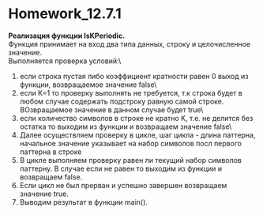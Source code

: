 # Homework_12.7.1
**Реализация функции IsKPeriodic.**\
Функция принимает на вход два типа данных, строку и целочисленное значение.\
Выполняется проверка условий:\
1) если строка пустая либо коэффициент кратности равен 0 выход из функции, возвращаемое значение false\
2) если K=1 то проверку выполнять не требуется, т.к строка будет в любом случае содержать подстроку равную самой строке. ВОзвращаемое значение в данном случае будет true\
3) если количество символов в строке не кратно K, т.е. не делится без остатка то выходим из функции и возвращаем значение false\
4) Далее осуществляем проверку в цикле, шаг цикла - длина паттерна, начальное значение указывает на набор символов посл первого паттерна в строке
5) В цикле выполняем проверку равен ли текущий набор символов паттерну. В случае если не равен то выходим из функции и возвращаем false.
6) Если цикл не был прерван и успешно завершен возвращаем значение true.
7) Выводим результат в функции main().
